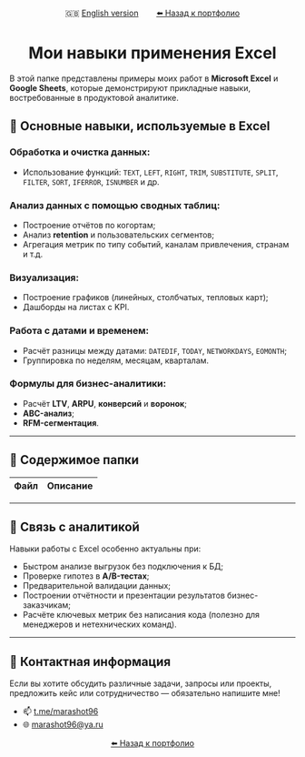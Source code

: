 <div align="center">
  🇬🇧 <a href="README_en.md">English version</a> &nbsp;&nbsp;&nbsp;&nbsp;&nbsp;&nbsp;
  <a href="https://github.com/marashot96/portfolio/blob/main/README.md#-реализованные-проекты"> ⬅️ Назад к портфолио</a>
</div>

# <div align="center"> Мои навыки применения Excel </div>

В этой папке представлены примеры моих работ в **Microsoft Excel** и **Google Sheets**, которые демонстрируют прикладные навыки, востребованные в продуктовой аналитике.


## 🔧 Основные навыки, используемые в Excel

### Обработка и очистка данных:
- Использование функций: `TEXT`, `LEFT`, `RIGHT`, `TRIM`, `SUBSTITUTE`, `SPLIT`, `FILTER`, `SORT`, `IFERROR`, `ISNUMBER` и др.

### Анализ данных с помощью сводных таблиц:
- Построение отчётов по когортам;
- Анализ **retention** и пользовательских сегментов;
- Агрегация метрик по типу событий, каналам привлечения, странам и т.д.

### Визуализация:
- Построение графиков (линейных, столбчатых, тепловых карт);
- Дашборды на листах с KPI.

### Работа с датами и временем:
- Расчёт разницы между датами: `DATEDIF`, `TODAY`, `NETWORKDAYS`, `EOMONTH`;
- Группировка по неделям, месяцам, кварталам.

### Формулы для бизнес-аналитики:
- Расчёт **LTV**, **ARPU**, **конверсий** и **воронок**;
- **ABC-анализ**;
- **RFM-сегментация**.

---

## 📁 Содержимое папки

| Файл                       | Описание                                                                 |
|---------------------------|--------------------------------------------------------------------------|


---

## 🧩 Связь с аналитикой

Навыки работы с Excel особенно актуальны при:

- Быстром анализе выгрузок без подключения к БД;
- Проверке гипотез в **A/B-тестах**;
- Предварительной валидации данных;
- Построении отчётности и презентации результатов бизнес-заказчикам;
- Расчёте ключевых метрик без написания кода (полезно для менеджеров и нетехнических команд).

---

## 💼 Контактная информация
Если вы хотите обсудить различные задачи, запросы или проекты, предложить кейс или сотрудничество — обязательно напишите мне!

- 📫 [t.me/marashot96](https://t.me/marashot96)
- 🌐 [marashot96@ya.ru](mailto:marashot96@ya.ru)

<div align='center'> <a href="https://github.com/marashot96/portfolio/blob/main/README.md#-реализованные-проекты"> ⬅️ Назад к портфолио</a> </div>
